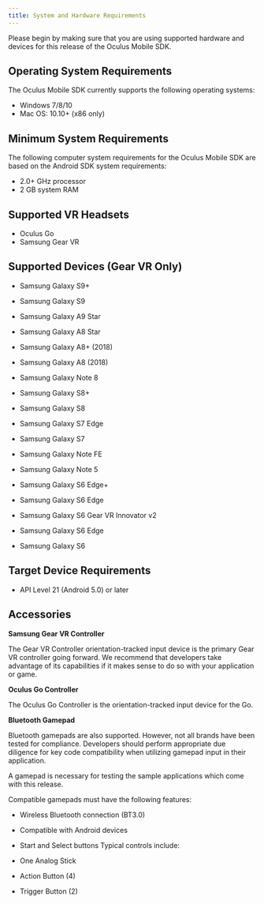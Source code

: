 ```yaml
---
title: System and Hardware Requirements
---
```

Please begin by making sure that you are using supported hardware and devices for this release of the Oculus Mobile SDK.

## Operating System Requirements

The Oculus Mobile SDK currently supports the following operating systems:

* Windows 7/8/10
* Mac OS: 10.10+ (x86 only)
## Minimum System Requirements

The following computer system requirements for the Oculus Mobile SDK are based on the Android SDK system requirements:

* 2.0+ GHz processor
* 2 GB system RAM
## Supported VR Headsets

* Oculus Go
* Samsung Gear VR
## Supported Devices (Gear VR Only)

* Samsung Galaxy S9+
* Samsung Galaxy S9
* Samsung Galaxy A9 Star
* Samsung Galaxy A8 Star
* Samsung Galaxy A8+ (2018)
* Samsung Galaxy A8 (2018)
* Samsung Galaxy Note 8
* Samsung Galaxy S8+
* Samsung Galaxy S8
* Samsung Galaxy S7 Edge
* Samsung Galaxy S7
* Samsung Galaxy Note FE
* Samsung Galaxy Note 5
* Samsung Galaxy S6 Edge+
* Samsung Galaxy S6 Edge
* Samsung Galaxy S6
Gear VR Innovator v2

* Samsung Galaxy S6 Edge
* Samsung Galaxy S6
## Target Device Requirements

* API Level 21 (Android 5.0) or later
## Accessories

**Samsung Gear VR Controller**

The Gear VR Controller orientation-tracked input device is the primary Gear VR controller going forward. We recommend that developers take advantage of its capabilities if it makes sense to do so with your application or game.

**Oculus Go Controller**

The Oculus Go Controller is the orientation-tracked input device for the Go. 

**Bluetooth Gamepad**

Bluetooth gamepads are also supported. However, not all brands have been tested for compliance. Developers should perform appropriate due diligence for key code compatibility when utilizing gamepad input in their application.

A gamepad is necessary for testing the sample applications which come with this release.

Compatible gamepads must have the following features: 

* Wireless Bluetooth connection (BT3.0)
* Compatible with Android devices
* Start and Select buttons
Typical controls include:

* One Analog Stick
* Action Button (4)
* Trigger Button (2)
